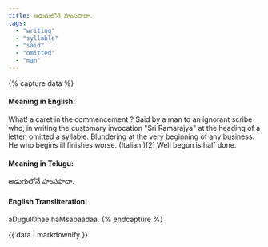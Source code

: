 ```yaml
---
title: అడుగులోనే హంసపాదా.
tags:
  - "writing"
  - "syllable"
  - "said"
  - "omitted"
  - "man"
---
```


{% capture data %}
#### Meaning in English:
What! a caret in the commencement ?
Said by a man to an ignorant scribe who, in writing the customary invocation "Sri Ramarajya" at the heading of a letter, omitted a syllable.
Blundering at the very beginning of any business.
He who begins ill finishes worse. (Italian.)[2]
Well begun is half done.

#### Meaning in Telugu:
అడుగులోనే హంసపాదా.

#### English Transliteration:
aDugulOnae haMsapaadaa.
{% endcapture %}

{{ data | markdownify }}

